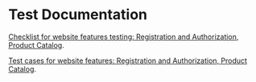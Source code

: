 # Test Documentation

[Checklist for website features testing: Registration and Authorization, Product Catalog](https://docs.google.com/spreadsheets/d/1IGJWiGZrhk16urR6hRh2EA6pu-YHsg2UEsAH8loL42Q/edit?usp=sharing).

[Test cases for website features: Registration and Authorization, Product Catalog](https://app.qase.io/project/G8?author=249&previewMode=side&suite=151&tab=).
